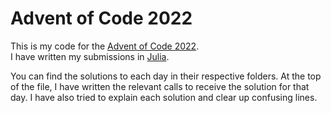# Advent of Code 2022

This is my code for the [Advent of Code 2022](https://adventofcode.com/2022).  
I have written my submissions in [Julia](https://julialang.org/).  

You can find the solutions to each day in their respective folders. At the top of the file, I have written the relevant calls to receive the solution for that day. I have also tried to explain each solution and clear up confusing lines.
